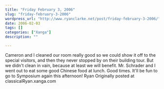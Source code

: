 ```yaml
---
title: "Friday February 3, 2006"
slug: "friday-february-3-2006"
wordpress_url: "http://www.ryanclarke.net/post/friday-february-3-2006/"
date: 2006-02-03
tags: []
categories: ["Xanga"]
description: ""

---
```


Cameron and I cleaned our room really good so we could show it off to the special visitors, and then they never stopped by on their building tour. But we didn't clean in vain, because at least we will benefit.
Mr. Schrader and I went out to eat some good Chinese food at lunch. Good times.
It'll be fun to go to Symposium again this afternoon!
Ryan
Originally posted at classicalRyan.xanga.com

